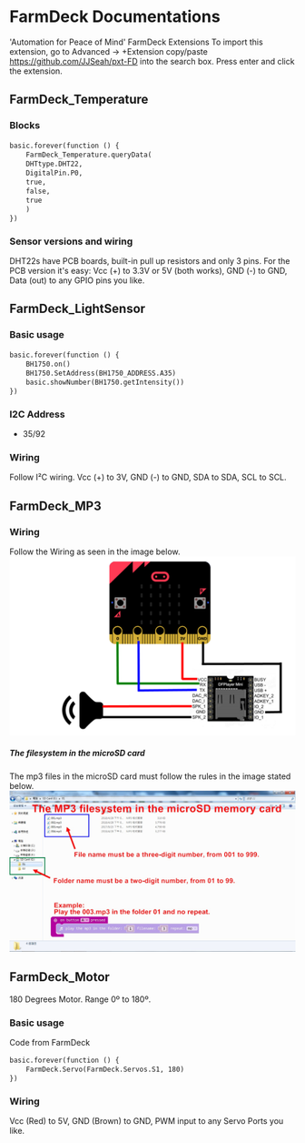 # FarmDeck Documentations 
'Automation for Peace of Mind'
FarmDeck Extensions
To import this extension, go to Advanced -> +Extension copy/paste https://github.com/JJSeah/pxt-FD into the search box. Press enter and click the extension.

## FarmDeck_Temperature 
### Blocks
```
basic.forever(function () {
    FarmDeck_Temperature.queryData(
    DHTtype.DHT22,
    DigitalPin.P0,
    true,
    false,
    true
    )
})
```
### Sensor versions and wiring

DHT22s have PCB boards, built-in pull up resistors and only 3 pins.
For the PCB version it's easy: Vcc (+) to 3.3V or 5V (both works), GND (-) to GND, Data (out) to any GPIO pins you like.

## FarmDeck_LightSensor 
### Basic usage
```
basic.forever(function () {
    BH1750.on()
    BH1750.SetAddress(BH1750_ADDRESS.A35)
    basic.showNumber(BH1750.getIntensity())
})
```
### I2C Address  
- 35/92 

### Wiring 
Follow I²C wiring.
Vcc (+) to 3V, GND (-) to GND, SDA to SDA, SCL to SCL.

## FarmDeck_MP3
### Wiring 
Follow the Wiring as seen in the image below.
![image](imgs/mp3.png)

##### The filesystem in the microSD card
The mp3 files in the microSD card must follow the rules in the image stated below. 
![image](imgs/mp3(2).jpg)

## FarmDeck_Motor
180 Degrees Motor. Range 0º to 180º.
### Basic usage
Code from FarmDeck 
```
basic.forever(function () {
    FarmDeck.Servo(FarmDeck.Servos.S1, 180)
})
```
### Wiring 
Vcc (Red) to 5V, GND (Brown) to GND, PWM input to any Servo Ports you like.

